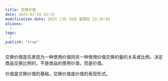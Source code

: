 ```yaml
---
title: 交换价值
date: 2023-02-19 22:15
modification date: 2023 二月 19日 星期日 22:15:01
aliases:
  - 
tags:
  - 
publish: "true"
---
```


交换价值首先表现为一种使用价值同另一种使用价值交换的量的关系或比例。决定商品交换比例的，不是商品的使用价值，而是价值。

价值是交换价值的基础，交换价值是价值的表现形式。
